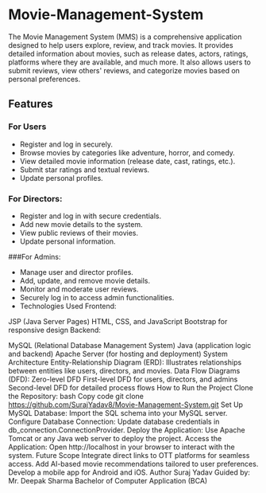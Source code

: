 # Movie-Management-System


The Movie Management System (MMS) is a comprehensive application designed to help users explore, review, and track movies. It provides detailed information about movies, such as release dates, actors, ratings, platforms where they are available, and much more. It also allows users to submit reviews, view others' reviews, and categorize movies based on personal preferences.

## Features
### For Users

* Register and log in securely.
* Browse movies by categories like adventure, horror, and comedy.
* View detailed movie information (release date, cast, ratings, etc.).
* Submit star ratings and textual reviews.
* Update personal profiles.
  
### For Directors:

* Register and log in with secure credentials.
* Add new movie details to the system.
* View public reviews of their movies.
* Update personal information.

###For Admins:

- Manage user and director profiles.
- Add, update, and remove movie details.
- Monitor and moderate user reviews.
- Securely log in to access admin functionalities.
- Technologies Used
Frontend:

JSP (Java Server Pages)
HTML, CSS, and JavaScript
Bootstrap for responsive design
Backend:

MySQL (Relational Database Management System)
Java (application logic and backend)
Apache Server (for hosting and deployment)
System Architecture
Entity-Relationship Diagram (ERD): Illustrates relationships between entities like users, directors, and movies.
Data Flow Diagrams (DFD):
Zero-level DFD
First-level DFD for users, directors, and admins
Second-level DFD for detailed process flows
How to Run the Project
Clone the Repository:
bash
Copy code
git clone https://github.com/SurajYadav8/Movie-Management-System.git
Set Up MySQL Database:
Import the SQL schema into your MySQL server.
Configure Database Connection:
Update database credentials in db_connection.ConnectionProvider.
Deploy the Application:
Use Apache Tomcat or any Java web server to deploy the project.
Access the Application:
Open http://localhost in your browser to interact with the system.
Future Scope
Integrate direct links to OTT platforms for seamless access.
Add AI-based movie recommendations tailored to user preferences.
Develop a mobile app for Android and iOS.
Author
Suraj Yadav
Guided by: Mr. Deepak Sharma
Bachelor of Computer Application (BCA)

